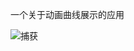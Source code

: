 一个关于动画曲线展示的应用

![捕获](https://github.com/KevinZhou8888/Qt_Project/assets/99710297/98e6316a-1309-4414-9f10-d60e071211d6)
